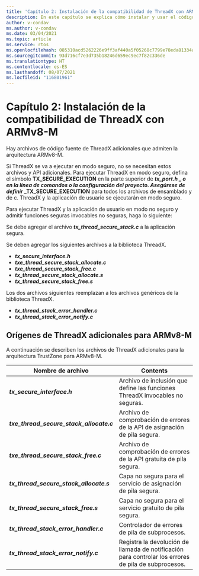```yaml
---
title: 'Capítulo 2: Instalación de la compatibilidad de ThreadX con ARMv8-M'
description: En este capítulo se explica cómo instalar y usar el código fuente de ThreadX para la arquitectura ARMv8-M.
author: v-condav
ms.author: v-condav
ms.date: 03/04/2021
ms.topic: article
ms.service: rtos
ms.openlocfilehash: 085310acd5262226e9ff3af440a5f05268c7799e78eda81334a13b736222b95c
ms.sourcegitcommit: 93d716cf7e3d735b18246d659ec9ec7f82c336de
ms.translationtype: HT
ms.contentlocale: es-ES
ms.lasthandoff: 08/07/2021
ms.locfileid: "116801961"
---
```

#  <a name="chapter-2--installing-threadx-support-for-armv8-m"></a>Capítulo 2: Instalación de la compatibilidad de ThreadX con ARMv8-M

Hay archivos de código fuente de ThreadX adicionales que admiten la arquitectura ARMv8-M.

Si ThreadX se va a ejecutar en modo seguro, no se necesitan estos archivos y API adicionales. Para ejecutar ThreadX en modo seguro, defina el símbolo **TX_SECURE_EXECUTION** en la parte superior de **_tx_port.h_ *_ o en la línea de comandos o la configuración del proyecto. Asegúrese de definir* _TX_SECURE_EXECUTION** para todos los archivos de ensamblado y de c. ThreadX y la aplicación de usuario se ejecutarán en modo seguro.

Para ejecutar ThreadX y la aplicación de usuario en modo no seguro y admitir funciones seguras invocables no seguras, haga lo siguiente:

Se debe agregar el archivo ***tx_thread_secure_stack.c*** a la aplicación segura.

Se deben agregar los siguientes archivos a la biblioteca ThreadX.

- ***tx_secure_interface.h***
- ***txe_thread_secure_stack_allocate.c***
- ***txe_thread_secure_stack_free.c***
- ***tx_thread_secure_stack_allocate.s***
- ***tx_thread_secure_stack_free.s***

Los dos archivos siguientes reemplazan a los archivos genéricos de la biblioteca ThreadX.

- ***tx_thread_stack_error_handler.c***
- ***tx_thread_stack_error_notify.c***

## <a name="additional-threadx-sources-for-armv8-m"></a>Orígenes de ThreadX adicionales para ARMv8-M

A continuación se describen los archivos de ThreadX adicionales para la arquitectura TrustZone para ARMv8-M.

  | **Nombre de archivo**                            | **Contents**                                                        |
  |------------------------------------------|---------------------------------------------------------------------|
  | ***tx_secure_interface.h***              | Archivo de inclusión que define las funciones ThreadX invocables no seguras. |
  | ***txe_thread_secure_stack_allocate.c*** |  Archivo de comprobación de errores de la API de asignación de pila segura. |
  | ***txe_thread_secure_stack_free.c***     |  Archivo de comprobación de errores de la API gratuita de pila segura. |
  | ***tx_thread_secure_stack_allocate.s***  |  Capa no segura para el servicio de asignación de pila segura. |
  | ***tx_thread_secure_stack_free.s***      |  Capa no segura para el servicio gratuito de pila segura. |
  | ***tx_thread_stack_error_handler.c***    |  Controlador de errores de pila de subprocesos. |
  | ***tx_thread_stack_error_notify.c***     |  Registra la devolución de llamada de notificación para controlar los errores de pila de subprocesos. |
